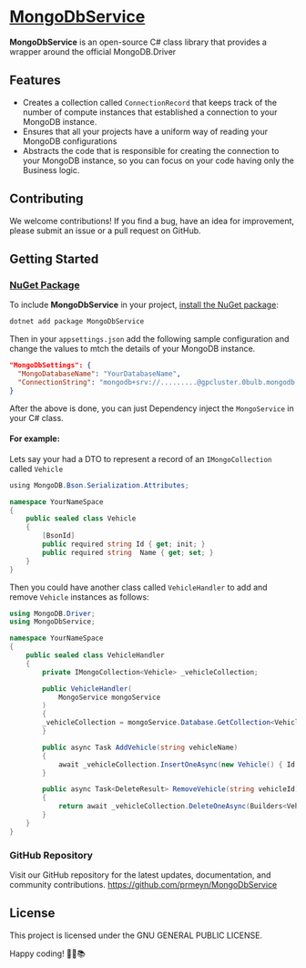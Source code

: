 # [MongoDbService](https://www.nuget.org/packages/MongoDbService)

**MongoDbService** is an open-source C# class library that provides a wrapper around the official MongoDB.Driver

## Features

- Creates a collection called `ConnectionRecord` that keeps track of the number of compute instances that established a connection to your MongoDB instance.
- Ensures that all your projects have a uniform way of reading your MongoDB configurations
- Abstracts the code that is responsible for creating the connection to your MongoDB instance, so you can focus on your code having only the Business logic.


## Contributing

We welcome contributions! If you find a bug, have an idea for improvement, please submit an issue or a pull request on GitHub.

## Getting Started

### [NuGet Package](https://www.nuget.org/packages/MongoDbService)

To include **MongoDbService** in your project, [install the NuGet package](https://www.nuget.org/packages/MongoDbService):

```bash
dotnet add package MongoDbService
```
Then in your `appsettings.json` add the following sample configuration and change the values to mtch the details of your MongoDB instance.
```json
"MongoDbSettings": {
  "MongoDatabaseName": "YourDatabaseName",
  "ConnectionString": "mongodb+srv://.........@gpcluster.0bulb.mongodb.net/myDatabase?retryWrites=true&w=majority"
}
```

After the above is done, you can just Dependency inject the `MongoService` in your C# class.

#### For example:
Lets say your had a DTO to represent a record of an `IMongoCollection` called `Vehicle`
```csharp
﻿using MongoDB.Bson.Serialization.Attributes;

namespace YourNameSpace
{
    public sealed class Vehicle
    {
        [BsonId]
        public required string Id { get; init; }
        public required string  Name { get; set; }
    }
}
```

Then you could have another class called `VehicleHandler` to add and remove `Vehicle` instances as follows:
```csharp
using MongoDB.Driver;
using MongoDbService;

namespace YourNameSpace
{
	public sealed class VehicleHandler
	{
		private IMongoCollection<Vehicle> _vehicleCollection;

		public VehicleHandler(
			MongoService mongoService
		)
		{
        _vehicleCollection = mongoService.Database.GetCollection<Vehicle>(nameof(Vehicle), new MongoCollectionSettings() { ReadConcern = ReadConcern.Majority, WriteConcern = WriteConcern.WMajority });
		}

		public async Task AddVehicle(string vehicleName)
		{
			await _vehicleCollection.InsertOneAsync(new Vehicle() { Id = Guid.NewGuid().ToString(), Name = vehicleName });
		}

		public async Task<DeleteResult> RemoveVehicle(string vehicleId)
		{
			return await _vehicleCollection.DeleteOneAsync(Builders<Vehicle>.Filter.Eq(v => v.Id, vehicleId));
		}
	}
}
```
### GitHub Repository
Visit our GitHub repository for the latest updates, documentation, and community contributions.
https://github.com/prmeyn/MongoDbService


## License

This project is licensed under the GNU GENERAL PUBLIC LICENSE.

Happy coding! 🚀🌐📚


